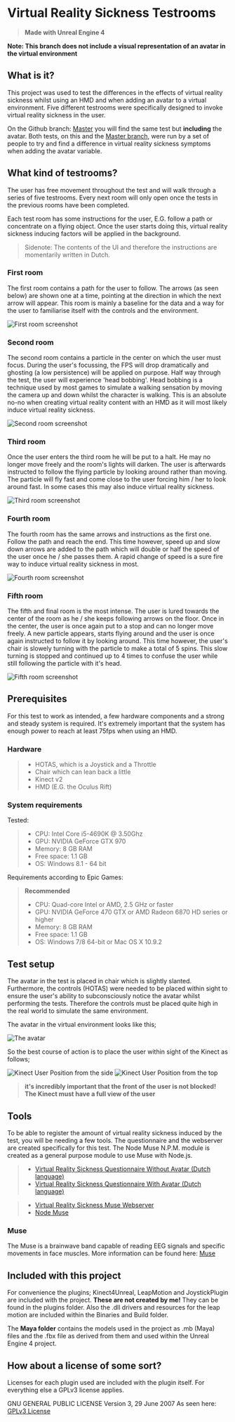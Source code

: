 # Virtual Reality Sickness Testrooms
> __Made with Unreal Engine 4__

__Note: This branch does not include a visual representation of an avatar in the virtual environment__

## What is it?

This project was used to test the differences in the effects of virtual reality sickness whilst using an HMD and when adding an avatar to a virtual environment. Five different testrooms were specifically designed to invoke virtual reality sickness in the user. 

On the Github branch: [Master](https://github.com/ShaPOC/ue4-vrs-prototype) you will find the same test but __including__ the avatar. Both tests, on this and the [Master branch](https://github.com/ShaPOC/ue4-vrs-prototype), were run by a set of people to try and find a difference in virtual reality sickness symptoms when adding the avatar variable.

## What kind of testrooms?

The user has free movement throughout the test and will walk through a series of five testrooms. Every next room will only open once the tests in the previous rooms have been completed.

Each test room has some instructions for the user, E.G. follow a path or concentrate on a flying object. Once the user starts doing this, virtual reality sickness inducing factors will be applied in the background.

> Sidenote: The contents of the UI and therefore the instructions are momentarily written in Dutch.

### First room

The first room contains a path for the user to follow. The arrows (as seen below) are shown one at a time, pointing at the direction in which the next arrow will appear. This room is mainly a baseline for the data and a way for the user to familiarise itself with the controls and the environment.

![First room screenshot](https://raw.githubusercontent.com/ShaPOC/ue4-vrs-prototype/master/Extra/Room01.PNG)

### Second room

The second room contains a particle in the center on which the user must focus. During the user's focussing, the FPS will drop dramatically and ghosting (a low persistence) will be applied on purpose. Half way through the test, the user will experience 'head bobbing'. Head bobbing is a technique used by most games to simulate a walking sensation by moving the camera up and down whilst the character is walking. This is an absolute no-no when creating virtual reality content with an HMD as it will most likely induce virtual reality sickness.

![Second room screenshot](https://raw.githubusercontent.com/ShaPOC/ue4-vrs-prototype/master/Extra/Room02.PNG)

### Third room

Once the user enters the third room he will be put to a halt. He may no longer move freely and the room's lights will darken. The user is afterwards instructed to follow the flying particle by looking around rather than moving. The particle will fly fast and come close to the user forcing him / her to look around fast. In some cases this may also induce virtual reality sickness.

![Third room screenshot](https://raw.githubusercontent.com/ShaPOC/ue4-vrs-prototype/master/Extra/Room03.png)

### Fourth room

The fourth room has the same arrows and instructions as the first one. Follow the path and reach the end. This time however, speed up and slow down arrows are added to the path which will double or half the speed of the user once he / she passes them. A rapid change of speed is a sure fire way to induce virtual reality sickness in most.

![Fourth room screenshot](https://raw.githubusercontent.com/ShaPOC/ue4-vrs-prototype/master/Extra/Room04.png)

### Fifth room

The fifth and final room is the most intense. The user is lured towards the center of the room as he / she keeps following arrows on the floor. Once in the center, the user is once again put to a stop and can no longer move freely. A new particle appears, starts flying around and the user is once again instructed to follow it by looking around. This time however, the user's chair is slowely turning with the particle to make a total of 5 spins. This slow turning is stopped and continued up to 4 times to confuse the user while still following the particle with it's head.

![Fifth room screenshot](https://raw.githubusercontent.com/ShaPOC/ue4-vrs-prototype/master/Extra/Room05.png)

## Prerequisites

For this test to work as intended, a few hardware components and a strong and steady system is required. It's extremely important that the system has enough power to reach at least 75fps when using an HMD.

### Hardware

> * HOTAS, which is a Joystick and a Throttle
> * Chair which can lean back a little
> * Kinect v2
> * HMD (E.G. the Oculus Rift)

### System requirements

Tested:

> * CPU: Intel Core i5-4690K @ 3.50Ghz
> * GPU: NVIDIA GeForce GTX 970
> * Memory: 8 GB RAM
> * Free space: 1.1 GB
> * OS: Windows 8.1 - 64 bit

Requirements according to Epic Games:

>__Recommended__
> * CPU: Quad-core Intel or AMD, 2.5 GHz or faster
> * GPU: NVIDIA GeForce 470 GTX or AMD Radeon 6870 HD series or higher
> * Memory: 8 GB RAM
> * Free space: 1.1 GB
> * OS: Windows 7/8 64-bit or Mac OS X 10.9.2

## Test setup

The avatar in the test is placed in chair which is slightly slanted. Furthermore, the controls (HOTAS) were needed to be placed within sight to ensure the user's ability to subconsciously notice the avatar whilst performing the tests. Therefore the controls must be placed quite high in the real world to simulate the same environment.

The avatar in the virtual environment looks like this;

![The avatar](https://raw.githubusercontent.com/ShaPOC/ue4-vrs-prototype/master/Extra/Avatar.PNG)

So the best course of action is to place the user within sight of the Kinect as follows;

![Kinect User Position from the side](https://raw.githubusercontent.com/ShaPOC/ue4-vrs-prototype/master/Extra/SittingSide.png) ![Kinect User Position from the top](https://raw.githubusercontent.com/ShaPOC/ue4-vrs-prototype/master/Extra/SittingTop.png)

> __it's incredibly important that the front of the user is not blocked! The Kinect must have a full view of the user__

## Tools

To be able to register the amount of virtual reality sickness induced by the test, you will be needing a few tools. The questionnaire and the webserver are created specifically for this test. The Node Muse N.P.M. module is created as a general purpose module to use Muse with Node.js.

> * [Virtual Reality Sickness Questionnaire Without Avatar (Dutch language)](https://docs.google.com/forms/d/19Y5-UpyXkmLqzUtViQppEa5XW6hRYLLu94dVH001eac/edit?usp=sharing)
> * [Virtual Reality Sickness Questionnaire With Avatar (Dutch language)](https://docs.google.com/forms/d/1bW2TBKaNqKfM5D9Sc4VNicGK1YdWI-hwaczgDeCntX8/edit?usp=sharing)

> * [Virtual Reality Sickness Muse Webserver](https://github.com/ShaPOC/virtual-reality-sickness-muse)
> * [Node Muse](https://www.npmjs.com/package/node-muse)

### Muse

The Muse is a brainwave band capable of reading EEG signals and specific movements in face muscles. 
More information can be found here: [Muse](http://www.choosemuse.com/)

## Included with this project

For convenience the plugins; Kinect4Unreal, LeapMotion and JoystickPlugin are included with the project. __These are not created by me!__ They can be found in the plugins folder. Also the .dll drivers and resources for the leap motion are included within the Binaries and Build folder. 

The __Maya folder__ contains the models used in the project as .mb (Maya) files and the .fbx file as derived from them and used within the Unreal Engine 4 project. 

## How about a license of some sort?

Licenses for each plugin used are included with the plugin itself.
For everything else a GPLv3 license applies.

GNU GENERAL PUBLIC LICENSE Version 3, 29 June 2007
As seen here: [GPLv3 License](./LICENSE)
